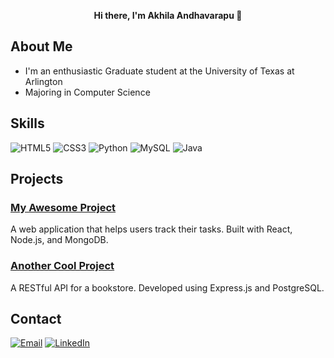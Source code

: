 

<p align="center"><b>
 Hi there, I'm Akhila Andhavarapu 👋
</b>
</p>


## About Me

- I'm an enthusiastic Graduate student at the University of Texas at Arlington
- Majoring in Computer Science 


## Skills

![HTML5](https://img.shields.io/badge/HTML5-%23E34F26.svg?style=for-the-badge&logo=html5&logoColor=white)
![CSS3](https://img.shields.io/badge/CSS3-%231572B6.svg?style=for-the-badge&logo=css3&logoColor=white)
![Python](https://img.shields.io/badge/Python-%233776AB.svg?style=for-the-badge&logo=python&logoColor=white)
![MySQL](https://img.shields.io/badge/mysql-4479A1.svg?style=for-the-badge&logo=mysql&logoColor=white)
![Java](https://img.shields.io/badge/java-%23ED8B00.svg?style=for-the-badge&logo=openjdk&logoColor=white)


## Projects

### [My Awesome Project](https://github.com/johndoe/awesome-project)
A web application that helps users track their tasks. Built with React, Node.js, and MongoDB.

### [Another Cool Project](https://github.com/johndoe/cool-project)
A RESTful API for a bookstore. Developed using Express.js and PostgreSQL.

## Contact

[![Email](https://img.shields.io/badge/Email-D14836?style=for-the-badge&logo=gmail&logoColor=white)](mailto:andhavarapuakhila@gmail.com)
[![LinkedIn](https://img.shields.io/badge/LinkedIn-0077B5?style=for-the-badge&logo=linkedin&logoColor=white)](www.linkedin.com/in/akhila-andhavarapu)


